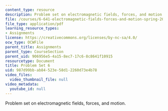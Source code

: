 ```yaml
---
content_type: resource
description: Problem set on electromagnetic fields, forces, and motion.
file: /courses/6-641-electromagnetic-fields-forces-and-motion-spring-2005/987d99bbab84523e58d12260d73e4b78_ps6sp05.pdf
file_type: application/pdf
learning_resource_types:
- Assignments
license: https://creativecommons.org/licenses/by-nc-sa/4.0/
ocw_type: OCWFile
parent_title: Assignments
parent_type: CourseSection
parent_uid: 906956e5-4a15-8ec7-17c6-8c8641f10915
resourcetype: Document
title: Problem Set 6
uid: 987d99bb-ab84-523e-58d1-2260d73e4b78
video_files:
  video_thumbnail_file: null
video_metadata:
  youtube_id: null
---
```

Problem set on electromagnetic fields, forces, and motion.